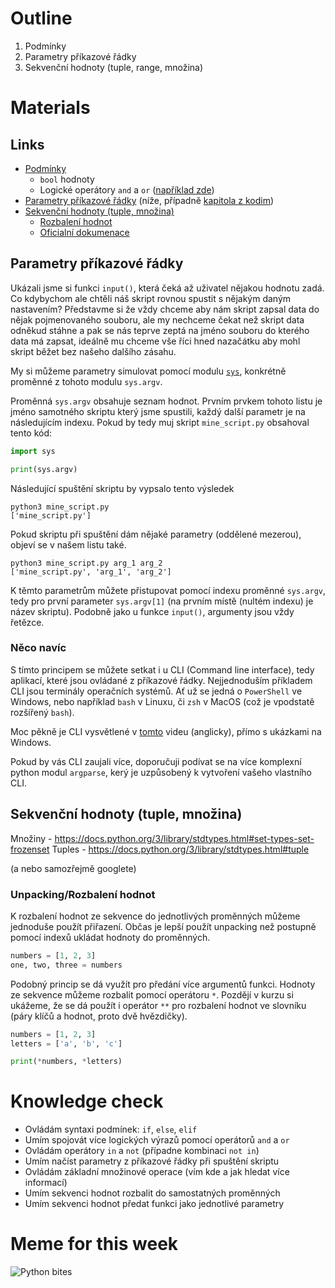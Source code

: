 # Outline

1. Podmínky
2. Parametry příkazové řádky
3. Sekvenční hodnoty (tuple, range, množina)

# Materials

## Links

- [Podmínky](https://kodim.cz/czechitas/uvod-do-progr/prvni-krucky/podminky)
  - `bool` hodnoty
  - Logické operátory `and` a `or` ([například zde](https://naucse.python.cz/lessons/beginners/and-or/))
- [Parametry příkazové řádky](#parametry-příkazové-řádky) (níže, případně [kapitola z kodim](https://kodim.cz/czechitas/python-data/zaklady-programovani/prvni-programy/#parametry-prikazove-radky))
- [Sekvenční hodnoty (tuple, množina)](#sekvenční-hodnoty-tuple-množina)
  - [Rozbalení hodnot](#unpackingrozbalení-hodnot)
  - [Oficialní dokumenace](https://docs.python.org/3/library/stdtypes.html#sequence-types-list-tuple-range)

## Parametry příkazové řádky

Ukázali jsme si funkci `input()`, která čeká až uživatel nějakou hodnotu zadá. Co kdybychom ale chtěli náš skript rovnou spustit s nějakým daným nastavením? Představme si že vždy chceme aby nám skript zapsal data do nějak pojmenovaného souboru, ale my nechceme čekat než skript data odněkud stáhne a pak se nás teprve zeptá na jméno souboru do kterého data má zapsat, ideálně mu chceme vše říci hned nazačátku aby mohl skript běžet bez našeho dalšího zásahu.

My si můžeme parametry simulovat pomocí modulu [`sys`](https://docs.python.org/3/library/sys.html#sys.argv), konkrétně proměnné z tohoto modulu `sys.argv`.

Proměnná `sys.argv` obsahuje seznam hodnot. Prvním prvkem tohoto listu je jméno samotného skriptu který jsme spustili, každý další parametr je na následujícím indexu. Pokud by tedy muj skript `mine_script.py` obsahoval tento kód:

```py
import sys

print(sys.argv)
```

Následující spuštění skriptu by vypsalo tento výsledek

```
python3 mine_script.py
['mine_script.py']
```

Pokud skriptu při spuštění dám nějaké parametry (oddělené mezerou), objeví se v našem listu také.

```
python3 mine_script.py arg_1 arg_2
['mine_script.py', 'arg_1', 'arg_2']
```

K těmto parametrům můžete přistupovat pomocí indexu proměnné `sys.argv`, tedy pro první parameter `sys.argv[1]` (na prvním místě (nultém indexu) je název skriptu). Podobně jako u funkce `input()`, argumenty jsou vždy řetězce.

### Něco navíc

S tímto principem se můžete setkat i u CLI (Command line interface), tedy aplikací, které jsou ovládané z příkazové řádky. Nejjednoduším příkladem CLI jsou terminály operačních systémů. Ať už se jedná o `PowerShell` ve Windows, nebo například `bash` v Linuxu, či `zsh` v MacOS (což je vpodstatě rozšířený `bash`).

Moc pěkně je CLI vysvětlené v [tomto](https://youtu.be/mUXVBMhr7Xg) videu (anglicky), přímo s ukázkami na Windows.

Pokud by vás CLI zaujali více, doporučuji podívat se na více komplexní python modul `argparse`, kerý je uzpůsobený k vytvoření vašeho vlastního CLI.

## Sekvenční hodnoty (tuple, množina)

Množiny - https://docs.python.org/3/library/stdtypes.html#set-types-set-frozenset
Tuples - https://docs.python.org/3/library/stdtypes.html#tuple

(a nebo samozřejmě googlete)

### Unpacking/Rozbalení hodnot

K rozbalení hodnot ze sekvence do jednotlivých proměnných můžeme jednoduše použít přiřazení. Občas je lepší použít unpacking než postupně pomocí indexů ukládat hodnoty do proměnných.

```py
numbers = [1, 2, 3]
one, two, three = numbers
```

Podobný princip se dá využít pro předání více argumentů funkci. Hodnoty ze sekvence můžeme rozbalit pomocí operátoru `*`. Pozdějí v kurzu si ukážeme, že se dá použít i operátor `**` pro rozbalení hodnot ve slovníku (páry klíčů a hodnot, proto dvě hvězdičky).

```py
numbers = [1, 2, 3]
letters = ['a', 'b', 'c']

print(*numbers, *letters)
```

# Knowledge check

- Ovládám syntaxi podmínek: `if`, `else`, `elif`
- Umím spojovát více logických výrazů pomocí operátorů `and` a `or`
- Ovládám operátory `in` a `not` (případne kombinaci `not in`)
- Umím načíst parametry z příkazové řádky při spuštění skriptu
- Ovládám základní množinové operace (vím kde a jak hledat více informací)
- Umím sekvenci hodnot rozbalit do samostatných proměnných
- Umím sekvenci hodnot předat funkci jako jednotlivé parametry

# Meme for this week

![Python bites](https://pics.me.me/does-your-python-bite-no-but-it-can-hurt-you-63085382.png)
